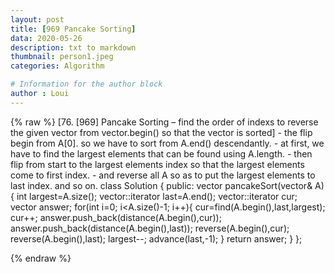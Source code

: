 ```yaml
---
layout: post
title: [969 Pancake Sorting]
data: 2020-05-26
description: txt to markdown
thumbnail: person1.jpeg
categories: Algorithm

# Information for the author block
author : Loui
---
```


{% raw %}
	﻿[76. [969] Pancake Sorting – find the order of indexs to reverse the given vector from vector.begin() so that the vector is sorted]
	- the flip begin from A[0]. so we have to sort from A.end() descendantly.
	- at first, we have to find the largest elements that can be found using A.length.
	- then flip from start to the largest elements index so that the largest elements come to first index.
	- and reverse all A so as to put the largest elements to last index. and so on.
	class Solution {
	public:
	    vector<int> pancakeSort(vector<int>& A) {
	        int largest=A.size();
	        vector<int>::iterator last=A.end();
	        vector<int>::iterator cur;
	        vector<int> answer;
	        for(int i=0; i<A.size()-1; i++){
	            cur=find(A.begin(),last,largest);
	            cur++;
	            answer.push_back(distance(A.begin(),cur));
	            answer.push_back(distance(A.begin(),last));
	            reverse(A.begin(),cur);
	            reverse(A.begin(),last);
	            largest--;
	            advance(last,-1);
	        }
	        return answer;
	    }
	};
	
{% endraw %}

